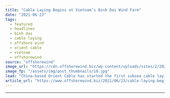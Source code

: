 ```yaml
---
title: "Cable Laying Begins at Vietnam’s Binh Dai Wind Farm"
date: "2021-06-23"
tags: 
  - featured
  - headlines
  - binh dai
  - cable laying
  - offshore wind
  - orient cable
  - vietnam
  - offshorewind
source: "offshorewind"
image_url: "https://cdn.offshorewind.biz/wp-content/uploads/sites/2/2021/06/23111517/Cable-Laying-Begins-at-Vietnams-Binh-Dai-Wind-Farm.jpg"
image_fp: "/assets/img/post_thumbnails/10.jpg"
lead: "China-based Orient Cable has started the first subsea cable laying work at the Binh"
article_url: "https://www.offshorewind.biz/2021/06/23/cable-laying-begins-at-vietnams-binh-dai-wind-farm/"
---
```


---
